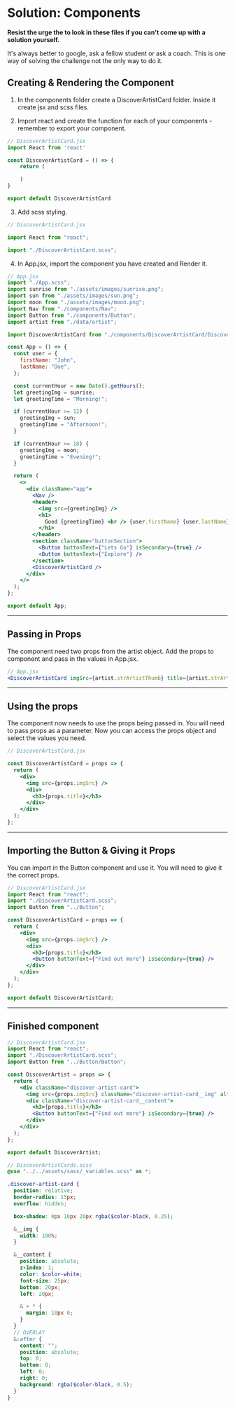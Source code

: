 # Solution: Components

**Resist the urge the to look in these files if you can't come up with a solution yourself.**

It's always better to google, ask a fellow student or ask a coach. This is one way of solving the challenge not the only way to do it.

## Creating & Rendering the Component

1. In the components folder create a DiscoverArtistCard folder. Inside it create jsx and scss files.

2. Import react and create the function for each of your components - remember to export your component.

```jsx
// DiscoverArtistCard.jsx
import React from 'react'

const DiscoverArtistCard = () => {
    return (

    )
}

export default DiscoverArtistCard
```

3. Add scss styling.

```jsx
// DiscoverArtistCard.jsx

import React from "react";

import "./DiscoverArtistCard.scss";
```

4. In App.jsx, import the component you have created and Render it.

```jsx
// App.jsx
import "./App.scss";
import sunrise from "./assets/images/sunrise.png";
import sun from "./assets/images/sun.png";
import moon from "./assets/images/moon.png";
import Nav from "./components/Nav";
import Button from "./components/Button";
import artist from "./data/artist";

import DiscoverArtistCard from "./components/DiscoverArtistCard/DiscoverArtistCard";

const App = () => {
  const user = {
    firstName: "John",
    lastName: "Doe",
  };

  const currentHour = new Date().getHours();
  let greetingImg = sunrise;
  let greetingTime = "Morning!";

  if (currentHour >= 12) {
    greetingImg = sun;
    greetingTime = "Afternoon!";
  }

  if (currentHour >= 18) {
    greetingImg = moon;
    greetingTime = "Evening!";
  }

  return (
    <>
      <div className="app">
        <Nav />
        <header>
          <img src={greetingImg} />
          <h1>
            Good {greetingTime} <br /> {user.firstName} {user.lastName}
          </h1>
        </header>
        <section className="buttonSection">
          <Button buttonText={"Lets Go"} isSecondary={true} />
          <Button buttonText={"Explore"} />
        </section>
        <DiscoverArtistCard />
      </div>
    </>
  );
};

export default App;
```

---

## Passing in Props

The component need two props from the artist object. Add the props to component and pass in the values in App.jsx.

```jsx
// App.jsx
<DiscoverArtistCard imgSrc={artist.strArtistThumb} title={artist.strArtist} />
```

---

## Using the props

The component now needs to use the props being passed in. You will need to pass props as a parameter. Now you can access the props object and select the values you need.

```jsx
// DiscoverArtistCard.jsx

const DiscoverArtistCard = props => {
  return (
    <div>
      <img src={props.imgSrc} />
      <div>
        <h3>{props.title}</h3>
      </div>
    </div>
  );
};
```

---

## Importing the Button & Giving it Props

You can import in the Button component and use it. You will need to give it the correct props.

```jsx
// DiscoverArtistCard.jsx
import React from "react";
import "./DiscoverArtistCard.scss";
import Button from "../Button";

const DiscoverArtistCard = props => {
  return (
    <div>
      <img src={props.imgSrc} />
      <div>
        <h3>{props.title}</h3>
        <Button buttonText={"Find out more"} isSecondary={true} />
      </div>
    </div>
  );
};

export default DiscoverArtistCard;
```

---

## Finished component

```jsx
// DiscoverArtistCard.jsx
import React from "react";
import "./DiscoverArtistCard.scss";
import Button from "../Button/Button";

const DiscoverArtist = props => {
  return (
    <div className="discover-artist-card">
      <img src={props.imgSrc} className="discover-artist-card__img" alt={props.title} />
      <div className="discover-artist-card__content">
        <h3>{props.title}</h3>
        <Button buttonText={"Find out more"} isSecondary={true} />
      </div>
    </div>
  );
};

export default DiscoverArtist;
```

```scss
// DiscoverArtistCards.scss
@use "../../assets/sass/_variables.scss" as *;

.discover-artist-card {
  position: relative;
  border-radius: 15px;
  overflow: hidden;

  box-shadow: 0px 10px 20px rgba($color-black, 0.25);

  &__img {
    width: 100%;
  }

  &__content {
    position: absolute;
    z-index: 1;
    color: $color-white;
    font-size: 25px;
    bottom: 20px;
    left: 20px;

    & > * {
      margin: 10px 0;
    }
  }
  // OVERLAY
  &:after {
    content: "";
    position: absolute;
    top: 0;
    bottom: 0;
    left: 0;
    right: 0;
    background: rgba($color-black, 0.5);
  }
}
```
